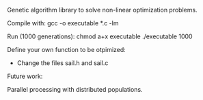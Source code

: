 Genetic algorithm library to solve non-linear optimization problems.

Compile with:
    gcc -o executable \*.c -lm

Run (1000 generations):
    chmod a+x executable
    ./executable 1000

Define your own function to be otpimized:
-   Change the files sail.h and sail.c

Future work:

Parallel processing with distributed populations.
